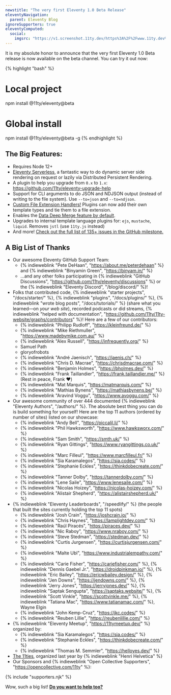 ```yaml
---
newstitle: "The very first Eleventy 1.0 Beta Release"
eleventyNavigation:
  parent: Eleventy Blog
ignoreSupporters: true
eleventyComputed:
  social:
    imgsrc: "https://v1.screenshot.11ty.dev/https%3A%2F%2Fwww.11ty.dev%2F/opengraph/_1/"
---
```

It is my absolute honor to announce that the very first Eleventy 1.0 Beta release is now available on the beta channel. You can try it out now:

{% highlight "bash" %}
# Local project
npm install @11ty/eleventy@beta

# Global install
npm install @11ty/eleventy@beta -g
{% endhighlight %}

## The Big Features:

* Requires Node 12+
* [Eleventy Serverless](/docs/plugins/serverless/), a fantastic way to do dynamic server side rendering on request or lazily via Distributed Persistent Rendering.
* A plugin to help you upgrade from `0.x` to `1.x`: https://github.com/11ty/eleventy-upgrade-help
* Support for CLI arguments to do JSON and NDJSON output (instead of writing to the file system). Use `--to=json` and `--to=ndjson`.
* [Custom File Extension Handlers!](https://github.com/11ty/eleventy/issues/117) Plugins can now add their own template types and tie them to a file extension.
* Enables the [Data Deep Merge feature by default](/docs/data-deep-merge/).
* Upgrades to internal template language plugins for: `ejs`, `mustache`, `liquid`. Removes `jstl` (use `11ty.js` instead)
* And more! [Check out the full list of 135+ issues in the GitHub milestone.](https://github.com/11ty/eleventy/milestone/32?closed=1)

## A Big List of Thanks

* Our awesome Eleventy GitHub Support Team:
  * {% indieweblink "Pete DeHaan", "https://about.me/peterdehaan" %} and {% indieweblink "Binyamin Green", "https://binyam.in/" %}
  * …and any other folks participating in {% indieweblink "GitHub Discussions", "https://github.com/11ty/eleventy/discussions" %} or the {% indieweblink "Eleventy Discord", "/blog/discord/" %}!
* Folks that contributed code, {% indieweblink "starter projects", "/docs/starter/" %}, {% indieweblink "plugins", "/docs/plugins/" %}, {% indieweblink "wrote blog posts", "/docs/tutorials/" %} (share what you learned—on _your web site_), recorded podcasts or did streams, {% indieweblink "helped with documentation", "https://github.com/11ty/11ty-website/graphs/contributors" %}! Here are a few of our contributors:
  * {% indieweblink "Philipp Rudloff", "https://kleinfreund.de/" %}
  * {% indieweblink "Mike Riethmuller", "https://www.madebymike.com.au/" %}
  * {% indieweblink "Alex Russell", "https://infrequently.org/" %}
  * Samuel Path
  * gloryofrobots
  * {% indieweblink "André Jaenisch", "https://jaenis.ch/" %}
  * {% indieweblink "Chris D. Macrae", "https://chrisdmacrae.com/" %}
  * {% indieweblink "Benjamin Holmes", "https://bholmes.dev/" %}
  * {% indieweblink "Frank Taillandier", "https://frank.taillandier.me/" %} (Rest in peace, Frank ❤️)
  * {% indieweblink "Mat Marquis", "https://matmarquis.com/" %}
  * {% indieweblink "Mathias Bynens", "https://mathiasbynens.be/" %}
  * {% indieweblink "Aravind Voggu", "https://www.avoggu.com/" %}
* Our awesome community of over 444 documented {% indieweblink "Eleventy Authors", "/authors/" %}. The absolute best thing you can do is build something for yourself! Here are the top 11 authors (ordered by number of sites) listed on our showcase:
  * {% indieweblink "Andy Bell", "https://piccalil.li/" %}
  * {% indieweblink "Phil Hawksworth", "https://www.hawksworx.com/" %}
  * {% indieweblink "Sam Smith", "https://smth.uk/" %}
  * {% indieweblink "Ryan Gittings", "https://www.ryangittings.co.uk/" %}
  * {% indieweblink "Marc Filleul", "https://www.marcfilleul.fr/" %}
  * {% indieweblink "Sia Karamalegos", "https://sia.codes/" %}
  * {% indieweblink "Stephanie Eckles", "https://thinkdobecreate.com/" %}
  * {% indieweblink "Tanner Dolby", "https://tannerdolby.com/" %}
  * {% indieweblink "Lene Saile", "https://www.lenesaile.com/" %}
  * {% indieweblink "Nicolas Hoizey", "https://nicolas-hoizey.com/" %}
  * {% indieweblink "Alistair Shepherd", "https://alistairshepherd.uk/" %}
* {% indieweblink "Eleventy Leaderboards", "/speedlify/" %} (the people that built the sites currently holding the top 11 spots)
  * {% indieweblink "Josh Crain", "https://joshcrain.io/" %}
  * {% indieweblink "Chris Haynes", "https://lamplightdev.com/" %}
  * {% indieweblink "Raúl Piracés", "https://piraces.dev/" %}
  * {% indieweblink "Nic Raboy", "https://www.nraboy.com/" %}
  * {% indieweblink "Steve Stedman", "https://stedman.dev/" %}
  * {% indieweblink "Curtis Jurgensen", "https://curtisjurgensen.com/" %}
  * {% indieweblink "Malte Ubl", "https://www.industrialempathy.com/" %}
  * {% indieweblink "Carie Fisher", "https://cariefisher.com/" %}, {% indieweblink "Dennis Gaebel Jr.", "https://droidpinkman.io/" %}, {% indieweblink "Eric Bailey", "https://ericwbailey.design/" %}, {% indieweblink "Jen Downs", "https://jendowns.com/" %}, {% indieweblink "Jerry Jones", "https://jerryjones.dev/" %}, {% indieweblink "Saptak Sengupta", "https://saptaks.website/" %}, {% indieweblink "Scott Vinkle", "https://scottvinkle.me/" %}, {% indieweblink "Tatiana Mac", "https://www.tatianamac.com/" %}, Wayne Elgin
  * {% indieweblink "John Kemp-Cruz", "https://jkc.codes/" %}
  * {% indieweblink "Reuben Lillie", "https://reubenlillie.com/" %}
* {% indieweblink "Eleventy Meetup", "https://11tymeetup.dev/" %} organized by:
  * {% indieweblink "Sia Karamalegos", "https://sia.codes/" %}
  * {% indieweblink "Stephanie Eckles", "https://thinkdobecreate.com/" %}
  * {% indieweblink "Thomas M. Semmler", "https://helloyes.dev/" %}
* [The 11ties](https://twitter.com/JAMstackTORONTO/status/1341815501341790208), organized last year by {% indieweblink "Henri Helvetica" %}
* Our Sponsors and {% indieweblink "Open Collective Supporters", "https://opencollective.com/11ty" %}:

{% include "supporters.njk" %}

Wow, such a big list! **[Do you want to help too?](/docs/how-to-support/)**
